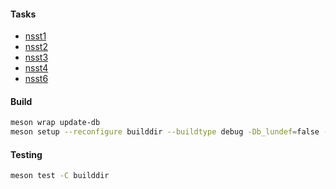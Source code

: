 #### Tasks

- [nsst1](https://github.com/nieroku/syspro-cpp/tree/nstt1/nstt1)
- [nsst2](https://github.com/nieroku/syspro-cpp/tree/main/nstt2)
- [nsst3](https://github.com/nieroku/syspro-cpp/tree/nsst3/nstt1)
- [nsst4](https://github.com/nieroku/syspro-cpp/tree/main/nstt1)
- [nsst6](https://github.com/nieroku/syspro-cpp/tree/main/nstt6)

#### Build

```sh
meson wrap update-db
meson setup --reconfigure builddir --buildtype debug -Db_lundef=false -Db_sanitize=address,undefined
```

#### Testing

```sh
meson test -C builddir
```
